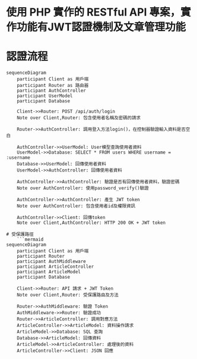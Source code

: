 # 使用 PHP 實作的 RESTful API 專案，實作功能有JWT認證機制及文章管理功能

# 認證流程
```mermaid
sequenceDiagram
    participant Client as 用戶端
    participant Router as 路由器
    participant AuthController
    participant UserModel
    participant Database
    
    Client->>Router: POST /api/auth/login
    Note over Client,Router: 包含使用者名稱及密碼的請求
    
    Router->>AuthController: 調用登入方法login()，在控制器驗證輸入資料是否空白
    
    AuthController->>UserModel: User模型查詢使用者資料
    UserModel->>Database: SELECT * FROM users WHERE username = :username
    Database->>UserModel: 回傳使用者資料
    UserModel->>AuthController: 回傳使用者資料
    
    AuthController->>AuthController: 驗證是否有回傳使用者資料，驗證密碼
    Note over AuthController: 使用password_verify()驗證
    
    AuthController->>AuthController: 產生 JWT token
    Note over AuthController: 包含使用者id及權限資訊
    
    AuthController->>Client: 回傳token
    Note over Client,AuthController: HTTP 200 OK + JWT token

# 受保護路徑
    ```mermaid
sequenceDiagram
    participant Client as 用戶端
    participant Router
    participant AuthMiddleware
    participant ArticleController
    participant ArticleModel
    participant Database

    Client->>Router: API 請求 + JWT Token
    Note over Client,Router: 受保護路由及方法

    Router->>AuthMiddleware: 驗證 Token
    AuthMiddleware->>Router: 驗證成功
    Router->>ArticleController: 調用對應方法
    ArticleController->>ArticleModel: 資料操作請求
    ArticleModel->>Database: SQL 查詢
    Database->>ArticleModel: 回傳資料
    ArticleModel->>ArticleController: 處理後的資料
    ArticleController->>Client: JSON 回應